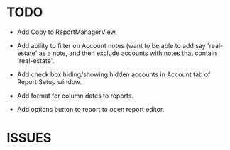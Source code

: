 # TODO

- Add Copy to ReportManagerView.

- Add ability to filter on Account notes (want to be able to add say 'real-estate' as a note,
and then exclude accounts with notes that contain 'real-estate'.

- Add check box hiding/showing hidden accounts in Account tab of Report Setup window.

- Add format for column dates to reports.

- Add options button to report to open report editor.

# ISSUES
